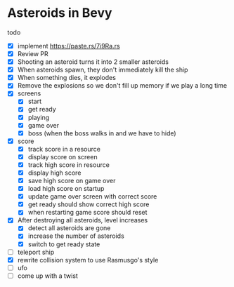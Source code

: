 # Asteroids in Bevy

todo

- [x] implement https://paste.rs/7i9Ra.rs
- [x] Review PR
- [x] Shooting an asteroid turns it into 2 smaller asteroids
- [x] When asteroids spawn, they don't immediately kill the ship
- [x] When something dies, it explodes
- [x] Remove the explosions so we don't fill up memory if we play a long time
- [x] screens
  - [x] start
  - [x] get ready
  - [x] playing
  - [x] game over
  - [x] boss (when the boss walks in and we have to hide)
- [x] score
  - [x] track score in a resource
  - [x] display score on screen
  - [x] track high score in resource
  - [x] display high score
  - [x] save high score on game over
  - [x] load high score on startup
  - [x] update game over screen with correct score
  - [x] get ready should show correct high score
  - [x] when restarting game score should reset
- [x] After destroying all asteroids, level increases
  - [x] detect all asteroids are gone
  - [x] increase the number of asteroids
  - [x] switch to get ready state
- [ ] teleport ship
- [x] rewrite collision system to use Rasmusgo's style
- [ ] ufo
- [ ] come up with a twist
